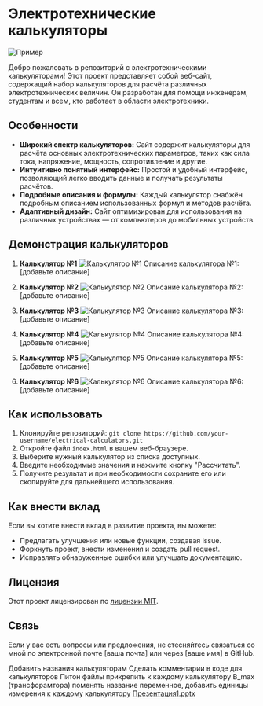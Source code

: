# Электротехнические калькуляторы

![Пример](link-to-your-image.png)

Добро пожаловать в репозиторий с электротехническими калькуляторами! Этот проект представляет собой веб-сайт, содержащий набор калькуляторов для расчёта различных электротехнических величин. Он разработан для помощи инженерам, студентам и всем, кто работает в области электротехники.

## Особенности

- **Широкий спектр калькуляторов:** Сайт содержит калькуляторы для расчёта основных электротехнических параметров, таких как сила тока, напряжение, мощность, сопротивление и другие.
- **Интуитивно понятный интерфейс:** Простой и удобный интерфейс, позволяющий легко вводить данные и получать результаты расчётов.
- **Подробные описания и формулы:** Каждый калькулятор снабжён подробным описанием использованных формул и методов расчёта.
- **Адаптивный дизайн:** Сайт оптимизирован для использования на различных устройствах — от компьютеров до мобильных устройств.

## Демонстрация калькуляторов

1. **Калькулятор №1**
   ![Калькулятор №1](link-to-gif-1.gif)
   Описание калькулятора №1: [добавьте описание]

2. **Калькулятор №2**
   ![Калькулятор №2](link-to-gif-2.gif)
   Описание калькулятора №2: [добавьте описание]

3. **Калькулятор №3**
   ![Калькулятор №3](link-to-gif-3.gif)
   Описание калькулятора №3: [добавьте описание]

4. **Калькулятор №4**
   ![Калькулятор №4](link-to-gif-4.gif)
   Описание калькулятора №4: [добавьте описание]

5. **Калькулятор №5**
   ![Калькулятор №5](link-to-gif-5.gif)
   Описание калькулятора №5: [добавьте описание]

6. **Калькулятор №6**
   ![Калькулятор №6](link-to-gif-6.gif)
   Описание калькулятора №6: [добавьте описание]

## Как использовать

1. Клонируйте репозиторий: `git clone https://github.com/your-username/electrical-calculators.git`
2. Откройте файл `index.html` в вашем веб-браузере.
3. Выберите нужный калькулятор из списка доступных.
4. Введите необходимые значения и нажмите кнопку "Рассчитать".
5. Получите результат и при необходимости сохраните его или скопируйте для дальнейшего использования.

## Как внести вклад

Если вы хотите внести вклад в развитие проекта, вы можете:

- Предлагать улучшения или новые функции, создавая issue.
- Форкнуть проект, внести изменения и создать pull request.
- Исправлять обнаруженные ошибки или улучшать документацию.

## Лицензия

Этот проект лицензирован по [лицензии MIT](LICENSE).

## Связь

Если у вас есть вопросы или предложения, не стесняйтесь связаться со мной по электронной почте [ваша почта] или через [ваше имя] в GitHub.




Добавить названия калькуляторам
Сделать комментарии в коде для калькуляторов 
Питон файлы прикрепить к каждому калькулятору
B_max (трансфорамтора) поменять название переменное, добавить единицы измерения к каждому калькулятору 
[Презентация1.pptx](https://github.com/Rwon1/SevenMiracles/files/13581599/1.pptx)
  
